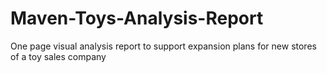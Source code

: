 # Maven-Toys-Analysis-Report
One page visual analysis report to support expansion plans for  new stores of a toy sales company
